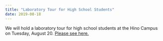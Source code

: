 ```yaml
---
title: "Laboratory Tour for High School Students"
date: 2019-08-18
---
```

We will hold a laboratory tour for high school students at the Hino Campus on Tuesday, August 20. <a href="https://www.sd.tmu.ac.jp/extra/download.html?dd=assets%2Ffiles%2Fdownload%2Fnews%2Fkennkyuushitukoukai%2F20190821_jyouhoukagakkakenkyuushitukengaku.pdf">Please see here.</a>
